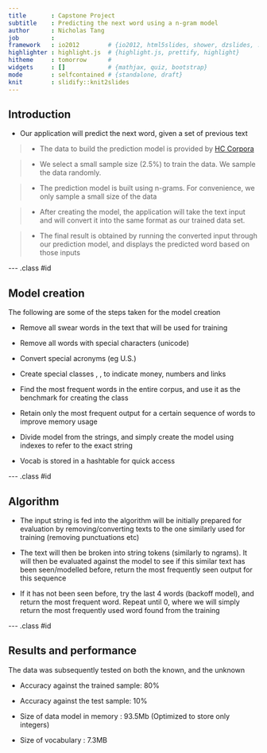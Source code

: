 ```yaml
---
title       : Capstone Project
subtitle    : Predicting the next word using a n-gram model
author      : Nicholas Tang
job         : 
framework   : io2012        # {io2012, html5slides, shower, dzslides, ...}
highlighter : highlight.js  # {highlight.js, prettify, highlight}
hitheme     : tomorrow      # 
widgets     : []            # {mathjax, quiz, bootstrap}
mode        : selfcontained # {standalone, draft}
knit        : slidify::knit2slides
---
```


## Introduction

 * Our application will predict the next word, given a set of previous text

> * The data to build the prediction model is provided by [HC Corpora ](http://www.corpora.heliohost.org/)  
  
> * We select a small sample size (2.5%) to train the data. We sample the data randomly.  
    
> * The prediction model is built using n-grams. For convenience, we only sample a small size of the data
  
> * After creating the model, the application will take the text input and will convert it into the same format as our trained data set. 
  
> * The final result is obtained by running the converted input through our prediction model, and displays the predicted word based on those inputs


--- .class #id 

## Model creation

The following are some of the steps taken for the model creation

* Remove all swear words in the text that will be used for training

* Remove all words with special characters (unicode)

* Convert special acronyms (eg U.S.)

* Create special classes <number>, <money>, <link> to indicate money, numbers and links

* Find the most frequent words in the entire corpus, and use it as the benchmark for creating the <unknown> class

* Retain only the most frequent output for a certain sequence of words to improve memory usage

* Divide model from the strings, and simply create the model using indexes to refer to the exact string

* Vocab is stored in a hashtable for quick access

--- .class #id 

## Algorithm

* The input string is fed into the algorithm will be initially prepared for evaluation by removing/converting texts to the one similarly used for training (removing punctuations etc)

* The text will then be broken into string tokens (similarly to ngrams). It will then be evaluated against the model to see if this similar text has been seen/modelled before, return the most frequently seen output for this sequence

* If it has not been seen before, try the last 4 words (backoff model), and return the most frequent word. Repeat until 0, where we will simply return the most frequently used word found from the training

--- .class #id 

## Results and performance

The data was subsequently tested on both the known, and the unknown

* Accuracy against the trained sample: 80%

* Accuracy against the test sample: 10%

* Size of data model in memory : 93.5Mb (Optimized to store only integers)

* Size of vocabulary : 7.3MB
